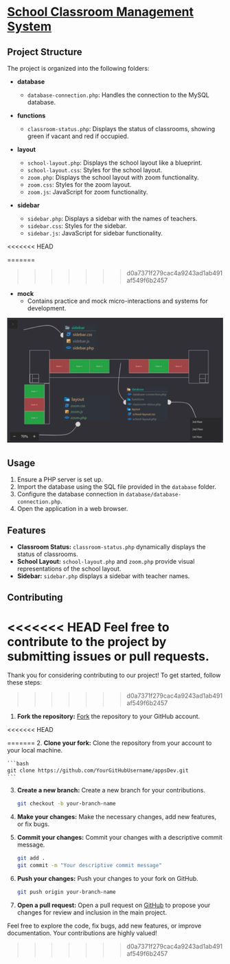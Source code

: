 # [School Classroom Management System](https://github.com/Jgarette0/appsDev)

## Project Structure

The project is organized into the following folders:

- **database**
  - `database-connection.php`: Handles the connection to the MySQL database.

- **functions**
  - `classroom-status.php`: Displays the status of classrooms, showing green if vacant and red if occupied.

- **layout**
  - `school-layout.php`: Displays the school layout like a blueprint.
  - `school-layout.css`: Styles for the school layout.
  - `zoom.php`: Displays the school layout with zoom functionality.
  - `zoom.css`: Styles for the zoom layout.
  - `zoom.js`: JavaScript for zoom functionality.

- **sidebar**
  - `sidebar.php`: Displays a sidebar with the names of teachers.
  - `sidebar.css`: Styles for the sidebar.
  - `sidebar.js`: JavaScript for sidebar functionality.

<<<<<<< HEAD

=======
>>>>>>> d0a7371f279cac4a9243ad1ab491af549f6b2457
- **mock**
  - Contains practice and mock micro-interactions and systems for development.

![UI Screenshot](images/screenshot.png)

## Usage

1. Ensure a PHP server is set up.
2. Import the database using the SQL file provided in the `database` folder.
3. Configure the database connection in `database/database-connection.php`.
4. Open the application in a web browser.

## Features

- **Classroom Status:** `classroom-status.php` dynamically displays the status of classrooms.
- **School Layout:** `school-layout.php` and `zoom.php` provide visual representations of the school layout.
- **Sidebar:** `sidebar.php` displays a sidebar with teacher names.

## Contributing

<<<<<<< HEAD
Feel free to contribute to the project by submitting issues or pull requests.
=======
Thank you for considering contributing to our project! To get started, follow these steps:
>>>>>>> d0a7371f279cac4a9243ad1ab491af549f6b2457

1. **Fork the repository:** [Fork](https://github.com/Jgarette0/appsDev/fork) the repository to your GitHub account.

<<<<<<< HEAD

=======
2. **Clone your fork:** Clone the repository from your account to your local machine.

    ```bash
    git clone https://github.com/YourGitHubUsername/appsDev.git
    ```

3. **Create a new branch:** Create a new branch for your contributions.

    ```bash
    git checkout -b your-branch-name
    ```

4. **Make your changes:** Make the necessary changes, add new features, or fix bugs.

5. **Commit your changes:** Commit your changes with a descriptive commit message.

    ```bash
    git add .
    git commit -m "Your descriptive commit message"
    ```

6. **Push your changes:** Push your changes to your fork on GitHub.

    ```bash
    git push origin your-branch-name
    ```

7. **Open a pull request:** Open a pull request on [GitHub](https://github.com/Jgarette0/appsDev/pulls) to propose your changes for review and inclusion in the main project.

Feel free to explore the code, fix bugs, add new features, or improve documentation. Your contributions are highly valued!
>>>>>>> d0a7371f279cac4a9243ad1ab491af549f6b2457
